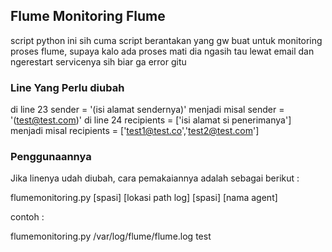 ## Flume Monitoring Flume
script python ini sih cuma script berantakan yang gw buat untuk monitoring proses flume, supaya kalo ada proses mati dia ngasih tau lewat email dan ngerestart servicenya sih biar ga error gitu

### Line Yang Perlu diubah

di line 23 sender = '(isi alamat sendernya)' menjadi misal sender = '(test@test.com)'
di line 24 recipients = ['isi alamat si penerimanya'] menjadi misal recipients = ['test1@test.co','test2@test.com']

### Penggunaannya

Jika linenya udah diubah, cara pemakaiannya adalah sebagai berikut :


flumemonitoring.py [spasi] [lokasi path log] [spasi]  [nama agent]


contoh :

flumemonitoring.py /var/log/flume/flume.log test
